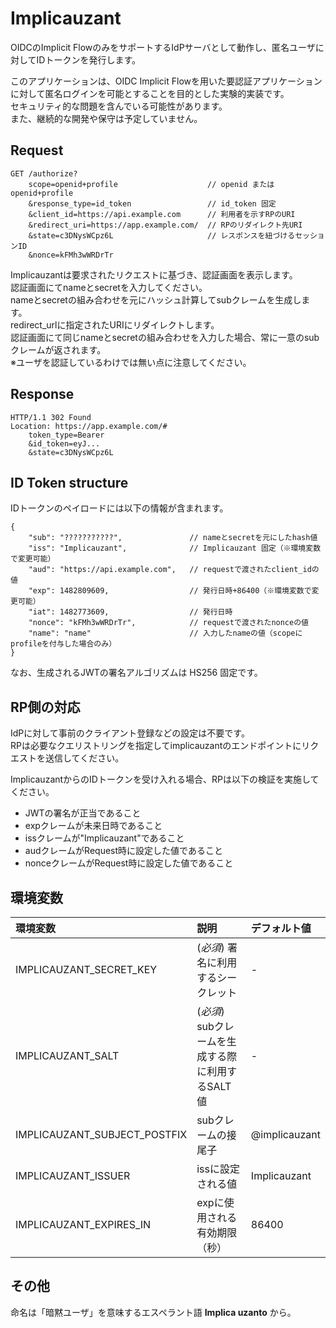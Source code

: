 # Implicauzant
OIDCのImplicit FlowのみをサポートするIdPサーバとして動作し、匿名ユーザに対してIDトークンを発行します。

このアプリケーションは、OIDC Implicit Flowを用いた要認証アプリケーションに対して匿名ログインを可能とすることを目的とした実験的実装です。  
セキュリティ的な問題を含んでいる可能性があります。  
また、継続的な開発や保守は予定していません。

## Request
```
GET /authorize?
    scope=openid+profile                    // openid または openid+profile
    &response_type=id_token                 // id_token 固定
    &client_id=https://api.example.com      // 利用者を示すRPのURI
    &redirect_uri=https://app.example.com/  // RPのリダイレクト先URI
    &state=c3DNysWCpz6L                     // レスポンスを紐づけるセッションID
    &nonce=kFMh3wWRDrTr
```

Implicauzantは要求されたリクエストに基づき、認証画面を表示します。  
認証画面にてnameとsecretを入力してください。  
nameとsecretの組み合わせを元にハッシュ計算してsubクレームを生成します。  
redirect_urlに指定されたURIにリダイレクトします。  
認証画面にて同じnameとsecretの組み合わせを入力した場合、常に一意のsubクレームが返されます。  
※ユーザを認証しているわけでは無い点に注意してください。

## Response
```
HTTP/1.1 302 Found
Location: https://app.example.com/#
    token_type=Bearer
    &id_token=eyJ...
    &state=c3DNysWCpz6L
```

## ID Token structure
IDトークンのペイロードには以下の情報が含まれます。
```
{
    "sub": "???????????",               // nameとsecretを元にしたhash値
    "iss": "Implicauzant",              // Implicauzant 固定（※環境変数で変更可能）
    "aud": "https://api.example.com",   // requestで渡されたclient_idの値 
    "exp": 1482809609,                  // 発行日時+86400（※環境変数で変更可能）
    "iat": 1482773609,                  // 発行日時
    "nonce": "kFMh3wWRDrTr",            // requestで渡されたnonceの値
    "name": "name"                      // 入力したnameの値（scopeにprofileを付与した場合のみ）
}
```

なお、生成されるJWTの署名アルゴリズムは HS256 固定です。

## RP側の対応
IdPに対して事前のクライアント登録などの設定は不要です。  
RPは必要なクエリストリングを指定してimplicauzantのエンドポイントにリクエストを送信してください。

ImplicauzantからのIDトークンを受け入れる場合、RPは以下の検証を実施してください。
* JWTの署名が正当であること
* expクレームが未来日時であること
* issクレームが"Implicauzant"であること
* audクレームがRequest時に設定した値であること
* nonceクレームがRequest時に設定した値であること

## 環境変数
|環境変数|説明|デフォルト値|
|:--|:--|:--|
|IMPLICAUZANT_SECRET_KEY| (*必須*) 署名に利用するシークレット|-|
|IMPLICAUZANT_SALT| (*必須*) subクレームを生成する際に利用するSALT値|-|
|IMPLICAUZANT_SUBJECT_POSTFIX|subクレームの接尾子|@implicauzant|
|IMPLICAUZANT_ISSUER|issに設定される値|Implicauzant|
|IMPLICAUZANT_EXPIRES_IN|expに使用される有効期限（秒）|86400|


## その他
命名は「暗黙ユーザ」を意味するエスペラント語 __Implica uzanto__ から。